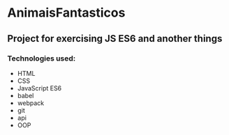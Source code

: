 # AnimaisFantasticos
## Project for exercising JS ES6 and another things

### Technologies used:
- HTML
- CSS
- JavaScript ES6
- babel
- webpack
- git
- api
- OOP

